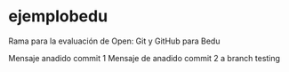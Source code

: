 # ejemplobedu
Rama para la evaluación de Open: Git y GitHub para Bedu

Mensaje anadido commit 1
Mensaje de anadido commit 2 a branch testing 